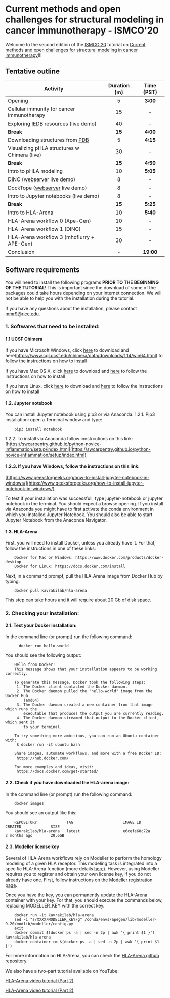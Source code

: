 # Current methods and open challenges for structural modeling in cancer immunotherapy - ISMCO'20

Welcome to the second edition of the [ISMCO'20](http://ismco.net/) tutorial on [Current methods and open challenges for structural modeling in cancer immunotherapy](http://ismco.net/index.php/tutorials-2/)!!!

## Tentative outline

| Activity | Duration (m) | Time (PST) |
|----------|:-------------:|:-------------:|
| Opening  | 5 | **3:00** |
| Cellular immunity for cancer immunotherapy | 15 | - |
| Exploring [IEDB](https://www.iedb.org/) resources (live demo)	| 40 | - |
| **Break**	| **15** | **4:00** |
| Downloading structures from [PDB](https://www.rcsb.org/)	| 5 | **4:15** |
| Visualizing pHLA structures w Chimera (live)	| 30 | - |
| **Break**	| **15** | **4:50** |
| Intro to pHLA modeling |	10 | **5:05** |
| DINC ([webserver](http://dinc.kavrakilab.org/) live demo) |	8 | - |
| DockTope ([webserver](http://tools.iedb.org/docktope/) live demo) |	8 | - |
| Intro to Jupyter notebooks (live demo) |	8 | - |
| **Break**	| **15** | **5:25** |
| Intro to HLA-Arena	| 10 | **5:40** |
| HLA-Arena workflow 0 (Ape-Gen)	| 10 | - |
| HLA-Arena workflow 1 (DINC)	| 15 | - |
| HLA-Arena workflow 3 (mhcflurry + APE-Gen) |	30 | - |
| Conclusion | - | **19:00** |


## Software requirements

 You will need to install the following programs **PRIOR TO THE BEGINNING OF THE TUTORIAL**! This is important since the download of some of the packages could take hours depending on your internet connection. We will not be able to help you with the installation during the tutorial.

If you have any questions about the installation, please contact mmr9@rice.edu.

### 1. Softwares that need to be installed:

#### 1.1 UCSF Chimera
If you have Microsoft Windows, click [here](https://www.cgl.ucsf.edu/chimera/cgi-bin/secure/chimera-get.py?file=win64/chimera-1.14-win64.exe) to download and here(https://www.cgl.ucsf.edu/chimera/data/downloads/1.14/win64.html) to follow the instructions on how to install

If you have Mac OS X, click [here](https://www.cgl.ucsf.edu/chimera/cgi-bin/secure/chimera-get.py?file=mac64/chimera-1.14-mac64.dmg) to download and [here](https://www.cgl.ucsf.edu/chimera/data/downloads/1.14/mac64.html) to follow the instructions on how to install

If you have Linux, click [here](https://www.cgl.ucsf.edu/chimera/cgi-bin/secure/chimera-get.py?file=linux_x86_64/chimera-1.14-linux_x86_64.bin) to download and [here](https://www.cgl.ucsf.edu/chimera/data/downloads/1.14/linux_x86_64.html) to follow the instructions on how to install

#### 1.2. Jupyter notebook
You can install Jupyter notebook using pip3 or via Anaconda.
1.2.1. Pip3 installation: open a Terminal window and type:

        pip3 install notebook

1.2.2. To install via Anaconda follow innstrcutions on this link:
[https://swcarpentry.github.io/python-novice-inflammation/setup/index.html](https://swcarpentry.github.io/python-novice-inflammation/setup/index.html)

#### 1.2.3. If you have Windows, follow the instructions on this link:
[https://www.geeksforgeeks.org/how-to-install-jupyter-notebook-in-windows/](https://www.geeksforgeeks.org/how-to-install-jupyter-notebook-in-windows/)

To test if your installation was successfull, type jupyter-notebook or jupyter notebook in the terminal. You should expect a browse opening. If you install via Anaconda you might have to first activate the conda environment in which you installed Jupyter Notebook. You should also be able to start Jupyter Notebook from the Anaconda Navigator.

#### 1.3. HLA-Arena
First, you will need to install Docker, unless you already have it. For that, follow the instructions in one of these links:

        Docker for Mac or Windows: https://www.docker.com/products/docker-desktop
        Docker for Linux: https://docs.docker.com/install

Next, in a command prompt, pull the HLA-Arena image from Docker Hub by typing:

        docker pull kavrakilab/hla-arena

This step can take hours and it will require about 20 Gb of disk space.


### 2. Checking your installation:

#### 2.1. Test your Docker installation:
In the command line (or prompt) run the following command:

          docker run hello-world

You should see the following output:

        Hello from Docker!
        This message shows that your installation appears to be working correctly.

        To generate this message, Docker took the following steps:
         1. The Docker client contacted the Docker daemon.
         2. The Docker daemon pulled the "hello-world" image from the Docker Hub.
            (amd64)
         3. The Docker daemon created a new container from that image which runs the
            executable that produces the output you are currently reading.
         4. The Docker daemon streamed that output to the Docker client, which sent it
            to your terminal.

        To try something more ambitious, you can run an Ubuntu container with:
         $ docker run -it ubuntu bash

        Share images, automate workflows, and more with a free Docker ID:
         https://hub.docker.com/

        For more examples and ideas, visit:
         https://docs.docker.com/get-started/


#### 2.2. Check if you have downloaded the HLA-arena image:
In the command line (or prompt) run the following command:

        docker images

You should see an output like this:

        REPOSITORY             TAG                      IMAGE ID            CREATED             SIZE
        kavrakilab/hla-arena   latest                   e6cefe68c72a        2 months ago        20.6GB

#### 2.3. Modeller license key
Several of HLA-Arena workflows rely on Modeller to perform the homology modeling of a given HLA receptor. This modeling task is integrated into a specific HLA-Arena function (more details [here](https://kavrakilab.github.io/hla-arena/DOCUMENTATION.html)). However, using Modeller requires you to register and obtain your own license key, if you do not already have one. First, follow instructions on the [Modeller registration page](https://salilab.org/modeller/registration.html).

Once you have the key, you can permanently update the HLA-Arena container with your key. For that, you should execute the commands below, replacing MODELLER_KEY with the correct key.

        docker run -it kavrakilab/hla-arena
        sed -i "s/XXXX/MODELLER_KEY/g" /conda/envs/apegen/lib/modeller-9.20/modlib/modeller/config.py
        exit
        docker commit $(docker ps -a | sed -n 2p | awk '{ print $1 }') kavrakilab/hla-arena
        docker container rm $(docker ps -a | sed -n 2p | awk '{ print $1 }')

For more information on HLA-Arena, you can check the [HLA-Arena github repository](https://github.com/KavrakiLab/hla-arena).

We also have a two-part tutorial available on YouTube:

[HLA-Arena video tutorial (Part 2)](https://youtu.be/gIFHmejEulo)

[HLA-Arena video tutorial (Part 2)](https://youtu.be/fPhnmYez4QA)
